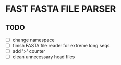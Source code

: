 # FAST FASTA FILE PARSER

## TODO
- [ ] change namespace
- [ ] finish FASTA file reader for extreme long seqs
- [ ] add '>' counter
- [ ] clean unnecessary head files
